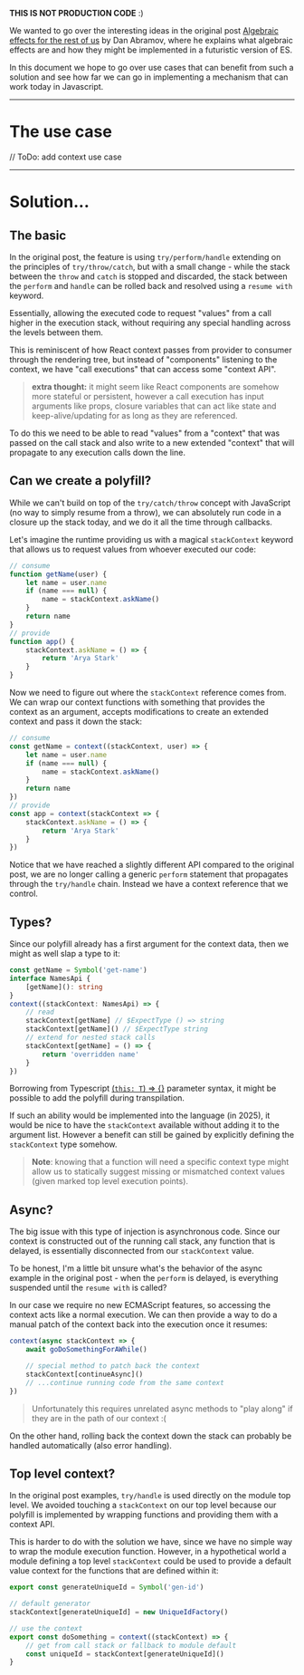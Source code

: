 **THIS IS NOT PRODUCTION CODE** :)

We wanted to go over the interesting ideas in the original post [Algebraic effects for the rest of us](https://overreacted.io/algebraic-effects-for-the-rest-of-us/) by Dan Abramov, where he explains what algebraic effects are and how they might be implemented in a futuristic version of ES.

In this document we hope to go over use cases that can benefit from such a solution and see how far we can go in implementing a mechanism that can work today in Javascript.

---

# The use case

// ToDo: add context use case

---

# Solution...

## The basic

In the original post, the feature is using `try/perform/handle` extending on the principles of `try/throw/catch`, but with a small change - while the stack between the `throw` and `catch` is stopped and discarded, the stack between the `perform` and `handle` can be rolled back and resolved using a `resume with` keyword.

Essentially, allowing the executed code to request "values" from a call higher in the execution stack, without requiring any special handling across the levels between them.

This is reminiscent of how React context passes from provider to consumer through the rendering tree, but instead of "components" listening to the context, we have "call executions" that can access some "context API".

> **extra thought:** it might seem like React components are somehow more stateful or persistent, however a call execution has input arguments like props, closure variables that can act like state and keep-alive/updating for as long as they are referenced.

To do this we need to be able to read "values" from a "context" that was passed on the call stack and also write to a new extended "context" that will propagate to any execution calls down the line.

## Can we create a polyfill?

While we can't build on top of the `try/catch/throw` concept with JavaScript (no way to simply resume from a throw), we can absolutely run code in a closure up the stack today, and we do it all the time through callbacks.

Let's imagine the runtime providing us with a magical `stackContext` keyword that allows us to request values from whoever executed our code:

```js
// consume
function getName(user) {
    let name = user.name
    if (name === null) {
        name = stackContext.askName()
    }
    return name
}
// provide
function app() {
    stackContext.askName = () => {
        return 'Arya Stark'
    }
}
```

Now we need to figure out where the `stackContext` reference comes from. We can wrap our context functions with something that provides the context as an argument, accepts modifications to create an extended context and pass it down the stack:

```js
// consume
const getName = context((stackContext, user) => {
    let name = user.name
    if (name === null) {
        name = stackContext.askName()
    }
    return name
})
// provide
const app = context(stackContext => {
    stackContext.askName = () => {
        return 'Arya Stark'
    }
})
```

Notice that we have reached a slightly different API compared to the original post, we are no longer calling a generic `perform` statement that propagates through the `try/handle` chain. Instead we have a context reference that we control.

## Types?

Since our polyfill already has a first argument for the context data, then we might as well slap a type to it:

```ts
const getName = Symbol('get-name')
interface NamesApi {
    [getName](): string
}
context((stackContext: NamesApi) => {
    // read
    stackContext[getName] // $ExpectType () => string
    stackContext[getName]() // $ExpectType string
    // extend for nested stack calls
    stackContext[getName] = () => {
        return 'overridden name'
    }
})
```

Borrowing from Typescript [(`this: T`) => {}](https://www.typescriptlang.org/docs/handbook/functions.html#this-parameters) parameter syntax, it might be possible to add the polyfill during transpilation.

If such an ability would be implemented into the language (in 2025), it would be nice to have the `stackContext` available without adding it to the argument list. However a benefit can still be gained by explicitly defining the `stackContext` type somehow.

> **Note**: knowing that a function will need a specific context type might allow us to statically suggest missing or mismatched context values (given marked top level execution points).

## Async?

The big issue with this type of injection is asynchronous code. Since our context is constructed out of the running call stack, any function that is delayed, is essentially disconnected from our `stackContext` value.

To be honest, I'm a little bit unsure what's the behavior of the async example in the original post - when the `perform` is delayed, is everything suspended until the `resume with` is called?

In our case we require no new ECMAScript features, so accessing the context acts like a normal execution. We can then provide a way to do a manual patch of the context back into the execution once it resumes:

```js
context(async stackContext => {
    await goDoSomethingForAWhile()

    // special method to patch back the context
    stackContext[continueAsync]()
    // ...continue running code from the same context
})
```

> Unfortunately this requires unrelated async methods to "play along" if they are in the path of our context :(

On the other hand, rolling back the context down the stack can probably be handled automatically (also error handling).

## Top level context?

In the original post examples, `try/handle` is used directly on the module top level. We avoided touching a `stackContext` on our top level because our polyfill is implemented by wrapping functions and providing them with a context API.

This is harder to do with the solution we have, since we have no simple way to wrap the module execution function. However, in a hypothetical world a module defining a top level `stackContext` could be used to provide a default value context for the functions that are defined within it:

```js
export const generateUniqueId = Symbol('gen-id')

// default generator
stackContext[generateUniqueId] = new UniqueIdFactory()

// use the context
export const doSomething = context((stackContext) => {
    // get from call stack or fallback to module default
    const uniqueId = stackContext[generateUniqueId]()
}
```
